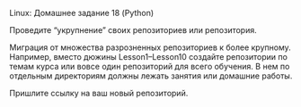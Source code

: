 Linux: Домашнее задание 18 (Python)

Проведите “укрупнение” своих репозиториев или репозитория. 

Миграция от множества разрозненных репозиториев к более крупному.
Например, вместо дюжины Lesson1–Lesson10 создайте репозитории по темам курса или вовсе один репозиторий для всего обучения. В нем по отдельным директориям должны лежать занятия или домашние работы. 

Пришлите ссылку на ваш новый репозиторий.
